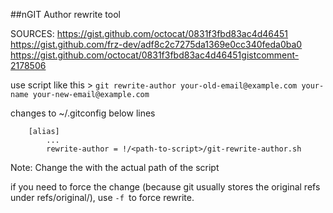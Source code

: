 ##nGIT Author rewrite tool

SOURCES:
https://gist.github.com/octocat/0831f3fbd83ac4d46451
https://gist.github.com/frz-dev/adf8c2c7275da1369e0cc340feda0ba0
https://gist.github.com/octocat/0831f3fbd83ac4d46451gistcomment-2178506

 use script like this > `git rewrite-author your-old-email@example.com your-name your-new-email@example.com`

 changes to ~/.gitconfig below lines
 ```
	 [alias]
	     ...
	     rewrite-author = !/<path-to-script>/git-rewrite-author.sh
```

 Note: Change the <path-to-script> with the actual path of the script

 if you need to force the change (because git usually stores the original refs under refs/original/), use `-f `to force rewrite.